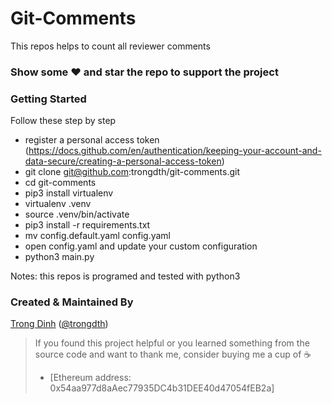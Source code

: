 # Git-Comments

This repos helps to count all reviewer comments

### Show some :heart: and star the repo to support the project

### Getting Started

Follow these step by step

- register a personal access token (https://docs.github.com/en/authentication/keeping-your-account-and-data-secure/creating-a-personal-access-token)
- git clone git@github.com:trongdth/git-comments.git
- cd git-comments
- pip3 install virtualenv
- virtualenv .venv
- source .venv/bin/activate
- pip3 install -r requirements.txt
- mv config.default.yaml config.yaml
- open config.yaml and update your custom configuration
- python3 main.py

Notes: this repos is programed and tested with python3

### Created & Maintained By

[Trong Dinh](https://github.com/trongdth) ([@trongdth](https://www.twitter.com/trongdth))

> If you found this project helpful or you learned something from the source code and want to thank me, consider buying me a cup of :coffee:
>
> * [Ethereum address: 0x54aa977d8aAec77935DC4b31DEE40d47054fEB2a]
